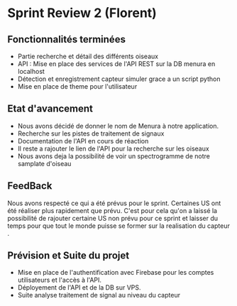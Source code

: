 # Sprint Review  2 (Florent)

## Fonctionnalités terminées
- Partie recherche et détail des différents oiseaux
- API : Mise en place des services de l'API REST sur la DB menura en localhost
- Détection et enregistrement capteur simuler grace a un script python 
- Mise en place de theme pour l'utilisateur

## Etat d'avancement
- Nous avons décidé de donner le nom de Menura à notre application.
- Recherche sur les pistes de traitement de signaux
- Documentation de l'API en cours de réaction
- Il reste a rajouter le lien de l'API pour la recherche sur les oiseaux 
- Nous avons deja la possibilité de voir un spectrogramme de notre samplate d'oiseau

## FeedBack 
Nous avons respecté ce qui a été prévus pour le sprint. Certaines US ont été réaliser plus rapidement que prévu. C'est pour cela qu'on a laissé la possibilité de rajouter certaine US non prévu pour ce sprint et laisser du temps pour que tout le monde puisse se former sur la realisation du capteur .


## Prévision et Suite du projet
- Mise en place de l'authentification avec Firebase pour les comptes utilisateurs et l'accès à l'API.
- Déployement de l'API et de la DB sur VPS.
- Suite analyse traitement de signal au niveau du capteur 

